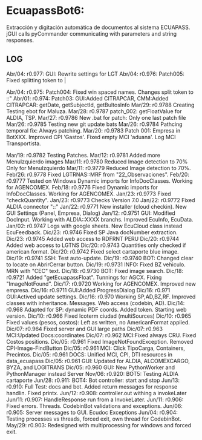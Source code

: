 # EcuapassBot6: 
Extracción y digitación automática de documentos al sistema ECUAPASS.
jGUI calls pyCommander communicating with parameters and string responses.

## LOG
Abr/04: r0.977: GUI: Rewrite settings for LGT
Abr/04: r0.976: Patch005: Fixed splitting token to |

Abr/04: r0.975: Patch004: Fixed win spaced names. Changes split token to ::"
Abr/01: r0.974: Patch03: GUI:Added CITRAPCAR, CMM:Added CITRAPCAR: getDate, getSubjectId, getBultosInfo
Mar/29: r0.9788 Creating Testing ebot for Maluza.
Mar/28: r0.9787 patch_002: getFloatValue for ALDIA, TSP.
Mar/27: r0.9786 New .bat for patch: Only one last patch file
Mar/26: r0.9785 Testing new git update bats
Mar/26: r0.9784 Pathcing temporal fix: Always patching.
Mar/20: r0.9783 Patch 001: Empresa in BotXXX. Improved CPI 'Gastos'. Fixed empty MCI 'aduana'. Log MCI Transportista.  

Mar/19: r0.9782 Testing Patches.
Mar/12: r0.9781 Added more MenuIzquierdo images
Mar/11: r0.9780 Reduced Image detection to 70% Only for MenuIzquierdo
Mar/11: r0.9779 Reduced Image detection to 70%.
Feb/26: r0.9778 Fixed LGTRNAS::MRF from "22_Observaciones".
Feb/20: r0.9777 Tested on Windows Dynamic imports for InfoDocClasses. Working for AGENCOMEX.
Feb/18: r0.9776 Fixed Dynamic imports for InfoDocClasses. Working for AGENCOMEX.
Jan/23: r0.9773 Fixed "checkQuantity".
Jan/23: r0.9773 Checks Version 7.0
Jan/22: r0.9772 Fixed ALDIA connector "::"
Jan/22: r0.9771 New installer (cloud checkin). New GUI Settings (Panel, Empresa, Dialog)
Jan/12: r0.9751 GUI: Modified DocInput. Working with ALDIA::XXXX branchs. Improved EcuInfo, EcuData.
Jan/02: r0.9747 Logs with google sheets. New EcuCloud class instead EcuFeedback.
Dic/23: r0.9746 Fixed SP Java docNumber extraction.
Dic/23: r0.9745 Added web access to RDFRNT PERU
Dic/20: r0.9744 Added web access to LGTNS
Dic/20: r0.9743 Quantities only checked if american format.
Dic/20: r0.9742 Fixed select cartaporte blue image.
Dic/19: r0.9741 SSH: Test auto-update.
Dic/19: r0.9740 BOT: Changed clear to locate on AbrirCerrar button.
Dic/19: r0.9731 INFO: Fixed BZ vehiculo. MRN with "CEC" text.
Dic/18: r0.9730 BOT: Fixed image search.
Dic/18: r0.9721 Added "getEcuapassFloat". Tunnings for AGCX. Fixing "ImageNotFound".
Dic/17: r0.9720 Working for AGENCOMEX. Improved new empresa. 
Dic/16: r0.9711 GUI:Added ProgressDialog
Dic/16: r0.971  GUI:Actived update settings.
Dic/16: r0.970  Working SP,AD,BZ,RF. Improved classes with inheritance. Messages. Web access (codebin, AD).
Dic/14: r0.968  Adapted for SP: dynamic PDF coords. Added token. Starting web version.
Dic/10: r0.966  Fixed Icoterm ciudad (multiSources)
Dic/10: r0.965  Fixed values (pesos, costos): Left as written, no AmericanFormat applied.
Dic/07: r0.964  Fixed server and GUI large paths
Dic/07: r0.963  MCI:Updated Docs:coordinates
Dic/07: r0.962  MCI:Fixed always CRU. Fixed Costos positions.
Dic/05: r0.961  Fixed ImageNotFoundException. Removed CPI-Image-FindButton
Dic/05: r0.961  MCI: Click TipoCarga, Containers, Precintos.
Dic/05: r0.961  DOCS: Unified MCI, CPI, DTI resources in data_ecuapass
Dic/05: r0.961  GUI: Updated for ALDIA, ALCOMEXCARGO, BYZA, and LOGITRANS
Dic/05: r0.960  GUI: New PythonWorker and PythonManager instead Server
Nov/06: r0.920: BOT5: Testing ALDIA cartaporte
Jun/28: r0.911: BOT4: Bot controller: start and stop
Jun/13: r0.910: Full Test: docs and bot. Added return messages for response handlin. Fixed printx.
Jun/12: r0.908: controller.out withing a invokeLater
Jun/11: r0.907: HandleResponse run from a InvokeLater.
Jun/11: r0.906: Fixed errors. Threads. CodebinBot validations and exceptions.
Jun/06: r0.905: Server messages to GUI. Ecudoc Exceptions 
Jun/04: r0.904: Testing processes vs threads, forced exit, own thread for CodebinBot.
May/29: r0.903: Redesigned with multiprocessing for windows and forced exit.


